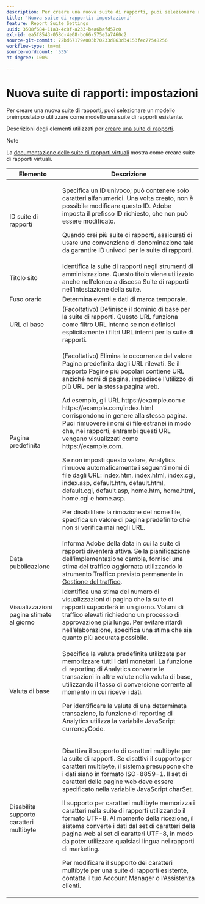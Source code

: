 ```yaml
---
description: Per creare una nuova suite di rapporti, puoi selezionare un modello preimpostato o utilizzare come modello una suite di rapporti esistente.
title: 'Nuova suite di rapporti: impostazioni'
feature: Report Suite Settings
uuid: 3508f684-11a3-4c8f-a233-bea6bafd57c0
exl-id: ea5f8543-058d-4e08-bc66-575e3a7460c2
source-git-commit: 72bd67179e003b70233d863d34153fec77548256
workflow-type: tm+mt
source-wordcount: '535'
ht-degree: 100%

---
```


# Nuova suite di rapporti: impostazioni

Per creare una nuova suite di rapporti, puoi selezionare un modello preimpostato o utilizzare come modello una suite di rapporti esistente.

Descrizioni degli elementi utilizzati per [creare una suite di rapporti](/help/admin/c-manage-report-suites/c-new-report-suite/t-create-a-report-suite.md).

>[!NOTE]
>
>La [documentazione delle suite di rapporti virtuali](/help/components/vrs/c-workflow-vrs/vrs-create.md) mostra come creare suite di rapporti virtuali.

<table id="table_F739FBD8DB8D409E916F12F61C5953D0"> 
 <thead> 
  <tr> 
   <th colname="col1" class="entry"> Elemento </th> 
   <th colname="col2" class="entry"> Descrizione </th> 
  </tr> 
 </thead>
 <tbody> 
  <tr> 
   <td colname="col1"> <span class="wintitle"> ID suite di rapporti </span> </td> 
   <td colname="col2"> <p>Specifica un ID univoco; può contenere solo caratteri alfanumerici. Una volta creato, non è possibile modificare questo ID. Adobe imposta il prefisso ID richiesto, che non può essere modificato. </p> <p>Quando crei più suite di rapporti, assicurati di usare una convenzione di denominazione tale da garantire ID univoci per le suite di rapporti. </p> </td> 
  </tr> 
  <tr> 
   <td colname="col1"> <span class="wintitle"> Titolo sito</span> </td> 
   <td colname="col2">Identifica la suite di rapporti negli <span class="wintitle"> strumenti di amministrazione</span>. Questo titolo viene utilizzato anche nell’elenco a discesa <span class="wintitle"> Suite di rapporti</span> nell’intestazione della suite. </td> 
  </tr> 
  <tr> 
   <td colname="col1"> <span class="wintitle"> Fuso orario</span> </td> 
   <td colname="col2"> Determina eventi e dati di marca temporale. </td> 
  </tr> 
  <tr> 
   <td colname="col1"> <span class="wintitle"> URL di base</span> </td> 
   <td colname="col2"> (Facoltativo) Definisce il dominio di base per la suite di rapporti. Questo URL funziona come filtro URL interno se non definisci esplicitamente i filtri URL interni per la suite di rapporti. </td> 
  </tr> 
  <tr> 
   <td colname="col1"> <span class="wintitle"> Pagina predefinita</span> </td> 
   <td colname="col2"> <p>(Facoltativo) Elimina le occorrenze del valore <span class="wintitle"> Pagina predefinita</span> dagli URL rilevati. Se il rapporto <span class="wintitle"> Pagine più popolari</span> contiene URL anziché nomi di pagina, impedisce l’utilizzo di più URL per la stessa pagina web. </p> <p>Ad esempio, gli URL <span class="filepath">https://example.com</span> e <span class="filepath">https://example.com/index.html</span> corrispondono in genere alla stessa pagina. Puoi rimuovere i nomi di file estranei in modo che, nei rapporti, entrambi questi URL vengano visualizzati come <span class="filepath">https://example.com</span>. </p> <p>Se non imposti questo valore, Analytics rimuove automaticamente i seguenti nomi di file dagli URL: <span class="filepath"> index.htm</span>, <span class="filepath"> index.html</span>, <span class="filepath"> index.cgi</span>, <span class="filepath"> index.asp</span>, <span class="filepath"> default.htm</span>, <span class="filepath"> default.html</span>, <span class="filepath"> default.cgi</span>, <span class="filepath"> default.asp</span>, <span class="filepath"> home.htm</span>, <span class="filepath"> home.html</span>, <span class="filepath"> home.cgi</span> e<span class="filepath"> home.asp</span>. </p> <p>Per disabilitare la rimozione del nome file, specifica un valore di pagina predefinito che non si verifica mai negli URL. </p> </td> 
  </tr> 
  <tr> 
   <td colname="col1"> <p>Data pubblicazione </p> </td> 
   <td colname="col2">Informa Adobe della data in cui la suite di rapporti diventerà attiva. Se la pianificazione dell’implementazione cambia, fornisci una stima del traffico aggiornata utilizzando lo strumento <span class="wintitle"> Traffico previsto permanente</span> in <a href="/help/admin/c-traffic-management/traffic-management.md"> Gestione del traffico</a>. </td> 
  </tr> 
  <tr> 
   <td colname="col1"> <span class="wintitle"> Visualizzazioni pagina stimate al giorno</span> </td> 
   <td colname="col2"> Identifica una stima del numero di visualizzazioni di pagina che la suite di rapporti supporterà in un giorno. Volumi di traffico elevati richiedono un processo di approvazione più lungo. Per evitare ritardi nell’elaborazione, specifica una stima che sia quanto più accurata possibile. </td> 
  </tr> 
  <tr> 
   <td colname="col1"> <span class="wintitle"> Valuta di base</span> </td> 
   <td colname="col2"> <p>Specifica la valuta predefinita utilizzata per memorizzare tutti i dati monetari. La funzione di reporting di Analytics converte le transazioni in altre valute nella valuta di base, utilizzando il tasso di conversione corrente al momento in cui riceve i dati. </p> <p> Per identificare la valuta di una determinata transazione, la funzione di reporting di Analytics utilizza la variabile JavaScript <span class="varname"> currencyCode</span>. </p> </td> 
  </tr> 
  <tr> 
   <td colname="col1"> <span class="wintitle"> Disabilita supporto caratteri multibyte </span> </td> 
   <td colname="col2"> <p>Disattiva il supporto di caratteri multibyte per la suite di rapporti. Se disattivi il supporto per caratteri multibyte, il sistema presuppone che i dati siano in formato ISO-8859-1. Il set di caratteri delle pagine web deve essere specificato nella variabile JavaScript <span class="varname"> charSet</span>. </p> <p>Il supporto per caratteri multibyte memorizza i caratteri nella suite di rapporti utilizzando il formato UTF-8. Al momento della ricezione, il sistema converte i dati dal set di caratteri della pagina web al set di caratteri UTF-8, in modo da poter utilizzare qualsiasi lingua nei rapporti di marketing. </p> <p>Per modificare il supporto dei caratteri multibyte per una suite di rapporti esistente, contatta il tuo Account Manager o l’Assistenza clienti. </p> </td> 
  </tr>  
 </tbody> 
</table>
